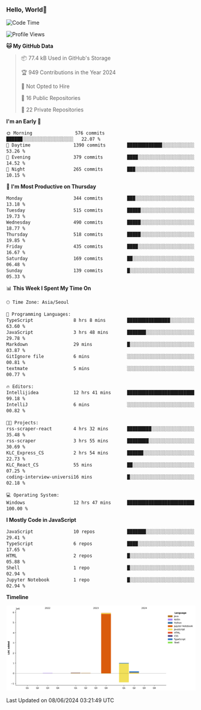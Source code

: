 
### Hello, World🐤

<!--START_SECTION:waka-->
![Code Time](http://img.shields.io/badge/Code%20Time-396%20hrs%2026%20mins-blue)

![Profile Views](http://img.shields.io/badge/Profile%20Views-111-blue)

**🐱 My GitHub Data** 

> 📦 77.4 kB Used in GitHub's Storage 
 > 
> 🏆 949 Contributions in the Year 2024
 > 
> 🚫 Not Opted to Hire
 > 
> 📜 16 Public Repositories 
 > 
> 🔑 22 Private Repositories 
 > 
**I'm an Early 🐤** 

```text
🌞 Morning                576 commits         ██████░░░░░░░░░░░░░░░░░░░   22.07 % 
🌆 Daytime                1390 commits        █████████████░░░░░░░░░░░░   53.26 % 
🌃 Evening                379 commits         ████░░░░░░░░░░░░░░░░░░░░░   14.52 % 
🌙 Night                  265 commits         ███░░░░░░░░░░░░░░░░░░░░░░   10.15 % 
```
📅 **I'm Most Productive on Thursday** 

```text
Monday                   344 commits         ███░░░░░░░░░░░░░░░░░░░░░░   13.18 % 
Tuesday                  515 commits         █████░░░░░░░░░░░░░░░░░░░░   19.73 % 
Wednesday                490 commits         █████░░░░░░░░░░░░░░░░░░░░   18.77 % 
Thursday                 518 commits         █████░░░░░░░░░░░░░░░░░░░░   19.85 % 
Friday                   435 commits         ████░░░░░░░░░░░░░░░░░░░░░   16.67 % 
Saturday                 169 commits         ██░░░░░░░░░░░░░░░░░░░░░░░   06.48 % 
Sunday                   139 commits         █░░░░░░░░░░░░░░░░░░░░░░░░   05.33 % 
```


📊 **This Week I Spent My Time On** 

```text
🕑︎ Time Zone: Asia/Seoul

💬 Programming Languages: 
TypeScript               8 hrs 8 mins        ████████████████░░░░░░░░░   63.60 % 
JavaScript               3 hrs 48 mins       ███████░░░░░░░░░░░░░░░░░░   29.78 % 
Markdown                 29 mins             █░░░░░░░░░░░░░░░░░░░░░░░░   03.87 % 
GitIgnore file           6 mins              ░░░░░░░░░░░░░░░░░░░░░░░░░   00.81 % 
textmate                 5 mins              ░░░░░░░░░░░░░░░░░░░░░░░░░   00.77 % 

🔥 Editors: 
Intellijidea             12 hrs 41 mins      █████████████████████████   99.18 % 
IntelliJ                 6 mins              ░░░░░░░░░░░░░░░░░░░░░░░░░   00.82 % 

🐱‍💻 Projects: 
rss-scraper-react        4 hrs 32 mins       █████████░░░░░░░░░░░░░░░░   35.48 % 
rss-scraper              3 hrs 55 mins       ████████░░░░░░░░░░░░░░░░░   30.69 % 
KLC_Express_CS           2 hrs 54 mins       ██████░░░░░░░░░░░░░░░░░░░   22.73 % 
KLC_React_CS             55 mins             ██░░░░░░░░░░░░░░░░░░░░░░░   07.25 % 
coding-interview-universi16 mins             █░░░░░░░░░░░░░░░░░░░░░░░░   02.18 % 

💻 Operating System: 
Windows                  12 hrs 47 mins      █████████████████████████   100.00 % 
```

**I Mostly Code in JavaScript** 

```text
JavaScript               10 repos            ███████░░░░░░░░░░░░░░░░░░   29.41 % 
TypeScript               6 repos             ████░░░░░░░░░░░░░░░░░░░░░   17.65 % 
HTML                     2 repos             █░░░░░░░░░░░░░░░░░░░░░░░░   05.88 % 
Shell                    1 repo              █░░░░░░░░░░░░░░░░░░░░░░░░   02.94 % 
Jupyter Notebook         1 repo              █░░░░░░░░░░░░░░░░░░░░░░░░   02.94 % 
```



**Timeline**

![Lines of Code chart](https://raw.githubusercontent.com/jilpoom/jilpoom/main/assets/bar_graph.png)


 Last Updated on 08/06/2024 03:21:49 UTC
<!--END_SECTION:waka-->
